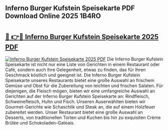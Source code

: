 ## Inferno Burger Kufstein Speisekarte PDF Download Online 2025 1B4RO

# <h2><a href="http://gcb99r.nevu.top/?p=Inferno+Burger+Kufstein+Speisekarte">🔗 👉🔴 Inferno Burger Kufstein Speisekarte 2025 PDF</a></h2>

[![Inferno Burger Kufstein Speisekarte 2025 PDF](https://i.imgur.com/dBaPXMq.png)](http://gcb99r.nevu.top/?p=Inferno+Burger+Kufstein+Speisekarte)
Die Inferno Burger Kufstein Speisekarte ist nicht nur eine Liste von Gerichten in einem Restaurant oder Café, sondern auch Ihre Gelegenheit, etwas zu finden, das für Ihren Geschmack köstlich und geeignet ist. Die Inferno Burger Kufstein Speisekarte unseres Restaurants bietet eine große Auswahl an frischem Gemüse und Obst für die Zubereitung von leichten und frischen Salaten. Für diejenigen, die Fleisch mögen, bieten wir eine umfangreiche Auswahl an Gerichten auf der Inferno Burger Kufstein Speisekarte an: Rindfleisch, Schweinefleisch, Huhn und Fisch. Unseren Auserwählten bieten wir Gourmet-Gerichte wie Schaschlik und Steak an, die auf einem Holzfeuer zubereitet werden. Unser Restaurant bietet eine große Auswahl an Desserts, von traditionellen Torten und Kuchen bis hin zu exquisiten Crème Brûlée und Schokoladen-Gateais.
